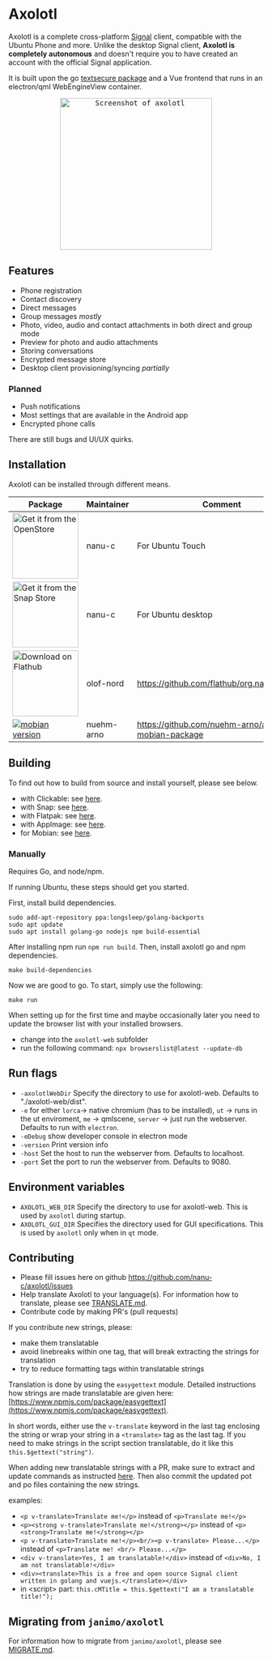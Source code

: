 # Axolotl

Axolotl is a complete cross-platform [Signal](https://www.signal.org) client, compatible with the Ubuntu Phone and more.
Unlike the desktop Signal client, **Axolotl is completely autonomous** and doesn't require you to have created an
account with the official Signal application.

It is built upon the go [textsecure package](https://github.com/nanu-c/textsecure/) and a Vue frontend that runs in an
electron/qml WebEngineView container.

<p align="center">
  <kbd>
    <img src="https://raw.githubusercontent.com/nanu-c/axolotl/main/screenshot.png" alt="Screenshot of axolotl" width="300px"/>
  </kbd>
</p>

## Features

 * Phone registration
 * Contact discovery
 * Direct messages
 * Group messages *mostly*
 * Photo, video, audio and contact attachments in both direct and group mode
 * Preview for photo and audio attachments
 * Storing conversations
 * Encrypted message store
 * Desktop client provisioning/syncing *partially*

### Planned

 * Push notifications
 * Most settings that are available in the Android app
 * Encrypted phone calls

There are still bugs and UI/UX quirks.

## Installation

Axolotl can be installed through different means.

| Package | Maintainer | Comment  |
| ------- | ---------- | -------- |
| <a href='https://open-store.io/app/textsecure.nanuc'><img width='130' alt="Get it from the OpenStore" src="https://open-store.io/badges/en_US.png"></a> | nanu-c | For Ubuntu Touch |
| <a href='https://snapcraft.io/axolotl'><img width='130' alt="Get it from the Snap Store" src="https://snapcraft.io/static/images/badges/en/snap-store-black.svg"></a> | nanu-c | For Ubuntu desktop |
| <a href='https://flathub.org/apps/details/org.nanuc.Axolotl'><img width='130' alt='Download on Flathub' src='https://flathub.org/assets/badges/flathub-badge-en.png'/></a> | olof-nord | https://github.com/flathub/org.nanuc.Axolotl |
| <a href='https://github.com/nuehm-arno/axolotl-mobian-package'><img alt="mobian version" src="https://img.shields.io/badge/axolotl-deb-%23A80030"></a> | nuehm-arno | https://github.com/nuehm-arno/axolotl-mobian-package |

## Building

To find out how to build from source and install yourself, please see below.

* with Clickable: see [here](docs/INSTALL.md#clickable).
* with Snap: see [here](docs/INSTALL.md#snap).
* with Flatpak: see [here](docs/INSTALL.md#flatpak).
* with AppImage: see [here](docs/INSTALL.md#appimage).
* for Mobian: see [here](docs/INSTALL.md#mobian).

### Manually

Requires Go, and node/npm.

If running Ubuntu, these steps should get you started.

First, install build dependencies.

```shell
sudo add-apt-repository ppa:longsleep/golang-backports
sudo apt update
sudo apt install golang-go nodejs npm build-essential
```

After installing npm run `npm run build`.
Then, install axolotl go and npm dependencies.

```shell
make build-dependencies
```

Now we are good to go. To start, simply use the following:

```shell
make run
```

When setting up for the first time and maybe occasionally later you need to update the browser list with your installed browsers.

- change into the `axolotl-web` subfolder
- run the following command: `npx browserslist@latest --update-db`

## Run flags

* `-axolotlWebDir` Specify the directory to use for axolotl-web. Defaults to "./axolotl-web/dist".
* `-e` for either
    `lorca`-> native chromium (has to be installed),
    `ut` -> runs in the ut enviroment,
    `me` -> qmlscene,
    `server` -> just run the webserver. Defaults to run with `electron`.
* `-eDebug` show developer console in electron mode
* `-version` Print version info
* `-host` Set the host to run the webserver from. Defaults to localhost.
* `-port` Set the port to run the webserver from. Defaults to 9080.

## Environment variables

* `AXOLOTL_WEB_DIR` Specify the directory to use for axolotl-web. This is used by `axolotl` during startup.
* `AXOLOTL_GUI_DIR` Specifies the directory used for GUI specifications. This is used by `axolotl` only when in `qt` mode.

## Contributing

* Please fill issues here on github https://github.com/nanu-c/axolotl/issues
* Help translate Axolotl to your language(s). For information how to translate, please see [TRANSLATE.md](docs/TRANSLATE.md).
* Contribute code by making PR's (pull requests)

If you contribute new strings, please:

- make them translatable
- avoid linebreaks within one tag, that will break extracting the strings for translation
- try to reduce formatting tags within translatable strings

Translation is done by using the `easygettext` module. Detailed instructions how strings are made translatable are given here: [https://www.npmjs.com/package/easygettext](https://www.npmjs.com/package/easygettext).

In short words, either use the `v-translate` keyword in the last tag enclosing the string or wrap your string in a `<translate>` tag as the last tag.
If you need to make strings in the script section translatable, do it like this `this.$gettext("string")`.

When adding new translatable strings with a PR, make sure to extract and update commands as instructed [here](docs/TRANSLATE.md). Then also commit the updated pot and po files containing the new strings.

examples:

- `<p v-translate>Translate me!</p>` instead of `<p>Translate me!</p>`
- `<p><strong v-translate>Translate me!</strong></p>` instead of `<p><strong>Translate me!</strong></p>`
- `<p v-translate>Translate me!</p><br/><p v-translate> Please...</p>` instead of `<p>Translate me! <br/> Please...</p>`
- `<div v-translate>Yes, I am translatable!</div>` instead of `<div>No, I am not translatable!</div>`
- `<div><translate>This is a free and open source Signal client written in golang and vuejs.</translate></div>`
- in \<script\> part: `this.cMTitle = this.$gettext("I am a translatable title!");`

## Migrating from `janimo/axolotl`

For information how to migrate from `janimo/axolotl`, please see [MIGRATE.md](docs/MIGRATE.md).
